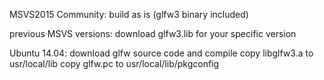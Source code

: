 MSVS2015 Community:
build as is
(glfw3 binary included)

previous MSVS versions:
download glfw3.lib for your specific version

Ubuntu 14.04:
download glfw source code and compile
copy libglfw3.a to usr/local/lib
copy glfw.pc to usr/local/lib/pkgconfig
